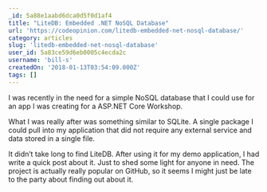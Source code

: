 ```yaml
---
_id: 5a88e1aabd6dca0d5f0d1af4
title: "LiteDB: Embedded .NET NoSQL Database"
url: 'https://codeopinion.com/litedb-embedded-net-nosql-database/'
category: articles
slug: 'litedb-embedded-net-nosql-database'
user_id: 5a83ce59d6eb0005c4ecda2c
username: 'bill-s'
createdOn: '2018-01-13T03:54:09.000Z'
tags: []
---
```


I was recently in the need for a simple NoSQL database that I could use for an app I was creating for a ASP.NET Core Workshop.

What I was really after was something similar to SQLite.   A single package I could pull into my application that did not require any external service and data stored in a single file.

It didn’t take long to find LiteDB.  After using it for my demo application, I had write a quick post about it.  Just to shed some light for anyone in need.  The project is actually really popular on GitHub, so it seems I might just be late to the party about finding out about it.
